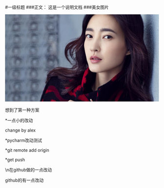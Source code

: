 #一级标题
###正文：
   这是一个说明文档
###美女图片

!['beautiful girl likunWang'](./yun.jpg)

想到了第一种方案

*一点小的改动

change by alex

*pycharm改动测试

*git remote add origin

*get push

\n在github做的一点改动

github的有一点改动
